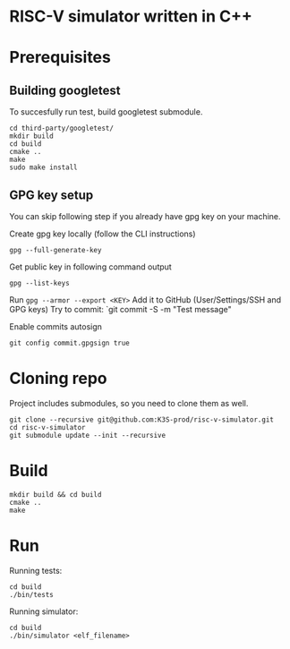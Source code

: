 
# RISC-V simulator written in C++

# Prerequisites
## Building googletest
To succesfully run test, build googletest submodule.
```shell
cd third-party/googletest/
mkdir build
cd build
cmake ..
make
sudo make install
```


## GPG key setup
You can skip following step if you already have gpg key on your machine.

Create gpg key locally (follow the CLI instructions)
```shell
gpg --full-generate-key
```
Get public key in following command output
```shell
gpg --list-keys
```
Run `gpg --armor --export <KEY>`
Add it to GitHub (User/Settings/SSH and GPG keys)
Try to commit: `git commit -S -m "Test message"

Enable commits autosign
```shell
git config commit.gpgsign true
```

# Cloning repo
Project includes submodules, so you need to clone them as well.
```shell
git clone --recursive git@github.com:K3S-prod/risc-v-simulator.git
cd risc-v-simulator
git submodule update --init --recursive
```
# Build
```shell
mkdir build && cd build
cmake ..
make
```

# Run
Running tests:
```shell
cd build
./bin/tests
```

Running simulator:
```shell
cd build
./bin/simulator <elf_filename>
```
